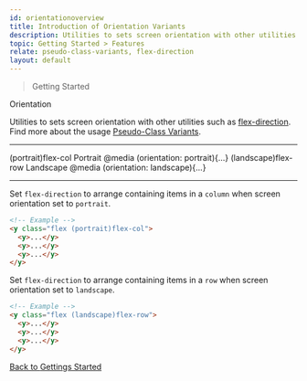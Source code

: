 ```yaml
---
id: orientationoverview
title: Introduction of Orientation Variants
description: Utilities to sets screen orientation with other utilities.
topic: Getting Started > Features
relate: pseudo-class-variants, flex-direction
layout: default
---
```


> Getting Started

<y class="-mt-4 pt-4 (xs)text-3xl (lg)text-5xl font-semibold gap-tight">
  Orientation
</y>

Utilities to sets screen orientation with other utilities such as [flex-direction](/flex-direction/). Find more about the usage [Pseudo-Class Variants](http://localhost:8080/pseudo-class-variants/#orientation).

---

<y class="flex flex-wrap justify-between items-stretch">
  <y class="relative h-80 w-72 bg-gray-200 border border-gray-400 rounded-lg">
    <y class="absolute top-4 left-5 flex flex-col flex-gap-4 flex-wrap">
      <y class="h-12 w-12 bg-orange-300 border border-orange-400 rounded"></y>
      <y class="h-12 w-12 bg-orange-300 border border-orange-400 rounded"></y>
      <y class="h-12 w-12 bg-orange-300 border border-orange-400 rounded"></y>
    </y>
    <y class="absolute top-4 right-5">
      <y class="text-md font-mono">
        (portrait)flex-col
      </y>
    </y>
    <y class="absolute bottom-4 left-5">
      <y class="text-2xl font-mono gap-tight">
        Portrait
      </y>
      <y class="text-sm">
        @media (orientation: portrait){...}
      </y>
    </y>
  </y>
  <y class="relative h-72 w-96 bg-gray-200 border border-gray-400 rounded-lg">
    <y class="absolute top-4 left-5 flex flex-row flex-gap-4 flex-wrap">
      <y class="h-12 w-12 bg-orange-300 border border-orange-400 rounded"></y>
      <y class="h-12 w-12 bg-orange-300 border border-orange-400 rounded"></y>
      <y class="h-12 w-12 bg-orange-300 border border-orange-400 rounded"></y>
    </y>
    <y class="absolute top-24 left-5">
      <y class="text-md font-mono">
        (landscape)flex-row
      </y>
    </y>
    <y class="absolute bottom-4 left-5">
      <y class="text-2xl font-mono gap-tight">
        Landscape
      </y>
      <y class="text-sm">
        @media (orientation: landscape){...}
      </y>
    </y>
  </y>
</y>

---

Set `flex-direction` to arrange containing items in a `column` when screen orientation set to `portrait`.

```html
<!-- Example -->
<y class="flex (portrait)flex-col">
  <y>...</y>
  <y>...</y>
  <y>...</y>
</y>
```

Set `flex-direction` to arrange containing items in a `row` when screen orientation set to `landscape`.

```html
<!-- Example -->
<y class="flex (landscape)flex-row">
  <y>...</y>
  <y>...</y>
  <y>...</y>
</y>
```

<y class="mt-16 mx-auto max-w-sm">
  <a class="px-10 py-3 appearance-none (focus)outline-none text-md text-gray-800 (hover)text-gray-100 bg-gray-200 (hover)bg-gray-800 border-4 border-gray-300 (hover)border-gray-800 (focus)border-gray-800 rounded-lg transition duration-300 ease-in-out"
     href="/getting-started/"
     target="_self"
     rel="noopener">
    Back to
    <span class="font-semibold">
      Gettings Started
    </span>
  </a>
</y>